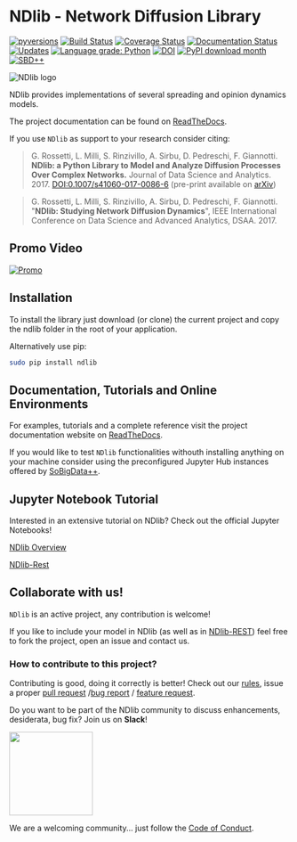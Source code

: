 # NDlib - Network Diffusion Library

[![pyversions](https://img.shields.io/pypi/pyversions/ndlib.svg)](https://badge.fury.io/py/ndlib)
[![Build Status](https://travis-ci.org/GiulioRossetti/ndlib.svg?branch=master)](https://travis-ci.org/GiulioRossetti/ndlib)
[![Coverage Status](https://coveralls.io/repos/github/GiulioRossetti/ndlib/badge.svg?branch=master)](https://coveralls.io/github/GiulioRossetti/ndlib?branch=master)
[![Documentation Status](https://readthedocs.org/projects/ndlib/badge/?version=latest)](http://ndlib.readthedocs.io/en/latest/?badge=latest)
[![Updates](https://pyup.io/repos/github/GiulioRossetti/ndlib/shield.svg)](https://pyup.io/repos/github/GiulioRossetti/ndlib/)
[![Language grade: Python](https://img.shields.io/lgtm/grade/python/g/GiulioRossetti/ndlib.svg?logo=lgtm&logoWidth=18)](https://lgtm.com/projects/g/GiulioRossetti/ndlib/context:python)
[![DOI](https://zenodo.org/badge/59556819.svg)](https://zenodo.org/badge/latestdoi/59556819)
[![PyPI download month](https://img.shields.io/pypi/dm/ndlib.svg?color=blue&style=plastic)](https://pypi.python.org/pypi/ndlib/)
[![SBD++](https://img.shields.io/badge/Available%20on-SoBigData%2B%2B-green)](https://sobigdata.d4science.org/group/sobigdata-gateway/explore?siteId=20371853)


![NDlib logo](https://github.com/GiulioRossetti/ndlib/blob/master/docs/ndlogo2.png)

NDlib provides implementations of several spreading and opinion dynamics models.

The project documentation can be found on [ReadTheDocs](http://ndlib.readthedocs.io).

If you use ``NDlib`` as support to your research consider citing:

> G. Rossetti, L. Milli, S. Rinzivillo, A. Sirbu, D. Pedreschi, F. Giannotti.
> **NDlib: a Python Library to Model and Analyze Diffusion Processes Over Complex Networks.**
> Journal of Data Science and Analytics. 2017. 
> [DOI:0.1007/s41060-017-0086-6](https://doi.org/10.1007/s41060-017-0086-6) (pre-print available on [arXiv](https://arxiv.org/abs/1801.05854))

> G. Rossetti, L. Milli, S. Rinzivillo, A. Sirbu, D. Pedreschi, F. Giannotti.
> "**NDlib: Studying Network Diffusion Dynamics**", 
> IEEE International Conference on Data Science and Advanced Analytics, DSAA. 2017.

## Promo Video

[![Promo](https://img.youtube.com/vi/tYHNOuKJwbE/0.jpg)](https://www.youtube.com/watch?v=tYHNOuKJwbEE)

## Installation

To install the library just download (or clone) the current project and copy the ndlib folder in the root of your application.

Alternatively use pip:
```bash
sudo pip install ndlib
```

## Documentation, Tutorials and Online Environments

For examples, tutorials and a complete reference visit the project documentation website on [ReadTheDocs](http://ndlib.readthedocs.io).

If you would like to test ``NDlib`` functionalities withouth installing anything on your machine consider using the preconfigured Jupyter Hub instances offered by [SoBigData++](https://sobigdata.d4science.org/group/sobigdata-gateway/explore?siteId=20371853).


## Jupyter Notebook Tutorial

Interested in an extensive tutorial on NDlib? Check out the official Jupyter Notebooks!

[NDlib Overview](https://colab.research.google.com/github/KDDComplexNetworkAnalysis/CNA_Tutorials/blob/master/NDlib.ipynb#scrollTo=d80DUNRkKIn4)
 
[NDlib-Rest](https://colab.research.google.com/github/KDDComplexNetworkAnalysis/CNA_Tutorials/blob/master/NDlib-REST.ipynb)

## Collaborate with us!

``NDlib`` is an active project, any contribution is welcome!

If you like to include your model in NDlib (as well as in [NDlib-REST](https://github.com/GiulioRossetti/ndlib-rest)) feel free to fork the project, open an issue and contact us.

### How to contribute to this project?

Contributing is good, doing it correctly is better! Check out our [rules](https://github.com/GiulioRossetti/ndlib/blob/master/.github/CONTRIBUTING.md), issue a proper [pull request](https://github.com/GiulioRossetti/ndlib/blob/master/.github/PULL_REQUEST_TEMPLATE.md) /[bug report](https://github.com/GiulioRossetti/ndlib/blob/master/.github/ISSUE_TEMPLATE/bug_report.md) / [feature request](https://github.com/GiulioRossetti/ndlib/blob/master/.github/ISSUE_TEMPLATE/feature_request.md).

Do you want to be part of the NDlib community to discuss enhancements, desiderata, bug fix? Join us on **Slack**!

[<img align="middle" width="150" src="docs/join-slack-team.png">](https://join.slack.com/t/ndlib/shared_invite/enQtNTA2ODk1MzQzODE0LTU2YWEzZjAzNDFiNTBlY2QxN2IyODAwMjgyMDBmYjQ2NzhjZjA4NzA1M2U0ZmZlN2I1NGM5OTI2N2I4ZTFmMzQ)

We are a welcoming community... just follow the [Code of Conduct](https://github.com/GiulioRossetti/ndlib/blob/master/.github/CODE_OF_CONDUCT.md).


